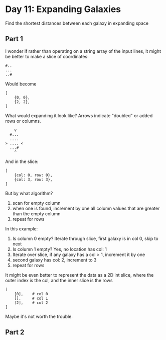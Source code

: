 # Day 11: Expanding Galaxies

Find the shortest distances between each galaxy in expanding space

## Part 1

I wonder if rather than operating on a string array of the input lines, it might be better to make a slice of coordinates:

```
#..
...
..#
```

Would become

```
[
    {0, 0},
    {2, 2},
]
```

What would expanding it look like? Arrows indicate "doubled" or added rows or columns.

```
    v
  #...
  ....
> .... <
  ...#
    ^
```

And in the slice:

```
[
    {col: 0, row: 0},
    {col: 3, row: 3},
]
```

But by what algorithm?

1. scan for empty column
2. when one is found, increment by one all column values that are greater than the empty column
3. repeat for rows

In this example:

1. Is column 0 empty? Iterate through slice, first galaxy is in col 0, skip to next
2. Is column 1 empty? Yes, no location has col: 1
3. Iterate over slice, if any galaxy has a col > 1, increment it by one
4. second galaxy has col: 2, increment to 3
5. repeat for rows

It might be even better to represent the data as a 2D int slice, where the outer index is the col, and the inner slice is the rows

```
[
    [0],    # col 0
    [],     # col 1
    [2],    # col 2
]
```

Maybe it's not worth the trouble.

## Part 2

